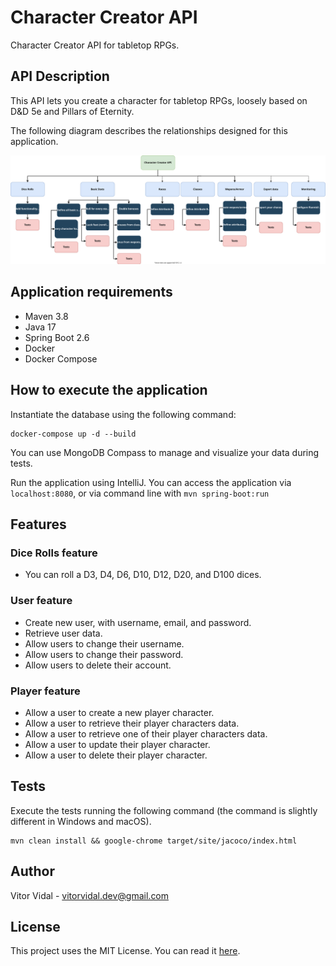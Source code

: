 # Character Creator API

Character Creator API for tabletop RPGs.

## API Description

This API lets you create a character for tabletop RPGs, loosely based on D&D 5e
and Pillars of Eternity.

The following diagram describes the relationships designed for this application.

![Project Design](./docs/character_creator_api.drawio.svg)

## Application requirements

* Maven 3.8
* Java 17
* Spring Boot 2.6
* Docker
* Docker Compose

## How to execute the application

Instantiate the database using the following command:

```
docker-compose up -d --build
```

You can use MongoDB Compass to manage and visualize your data during tests.

Run the application using IntelliJ. You can access the application
via `localhost:8080`, or via command line with `mvn spring-boot:run`

## Features

### Dice Rolls feature

- You can roll a D3, D4, D6, D10, D12, D20, and D100 dices.

### User feature

- Create new user, with username, email, and password.
- Retrieve user data.
- Allow users to change their username.
- Allow users to change their password.
- Allow users to delete their account.

### Player feature

- Allow a user to create a new player character.
- Allow a user to retrieve their player characters data.
- Allow a user to retrieve one of their player characters data.
- Allow a user to update their player character.
- Allow a user to delete their player character.

## Tests

Execute the tests running the following command (the command is slightly
different in Windows and macOS).

```
mvn clean install && google-chrome target/site/jacoco/index.html
```

## Author

Vitor Vidal - vitorvidal.dev@gmail.com

## License

This project uses the MIT License. You can read it [here].

[here]: https://github.com/vitorvidaldev/Character-Creator-API/blob/main/LICENSE